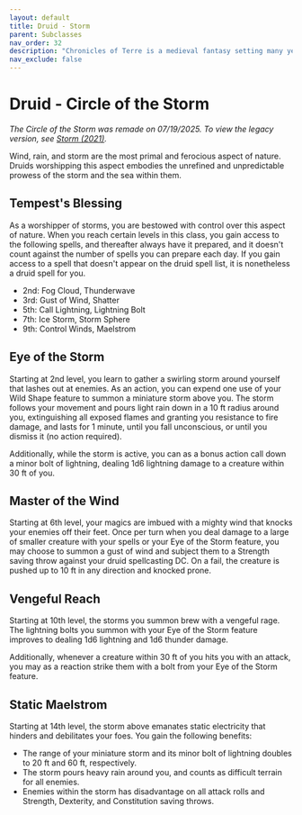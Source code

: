 ```yaml
---
layout: default
title: Druid - Storm
parent: Subclasses
nav_order: 32
description: "Chronicles of Terre is a medieval fantasy setting many years in the writing."
nav_exclude: false
---
```


# Druid - Circle of the Storm

*The Circle of the Storm was remade on 07/19/2025. To view the legacy version, see [Storm (2021)](Druid-Storm-old).*

Wind, rain, and storm are the most primal and ferocious aspect of nature. Druids worshipping this aspect embodies the unrefined and unpredictable prowess of the storm and the sea within them.

## Tempest's Blessing

As a worshipper of storms, you are bestowed with control over this aspect of nature. When you reach certain levels in this class, you gain access to the following spells, and thereafter always have it prepared, and it doesn't count against the number of spells you can prepare each day. If you gain access to a spell that doesn't appear on the druid spell list, it is nonetheless a druid spell for you.
- 2nd: Fog Cloud, Thunderwave
- 3rd: Gust of Wind, Shatter
- 5th: Call Lightning, Lightning Bolt
- 7th: Ice Storm, Storm Sphere
- 9th: Control Winds, Maelstrom

## Eye of the Storm

Starting at 2nd level, you learn to gather a swirling storm around yourself that lashes out at enemies. As an action, you can expend one use of your Wild Shape feature to summon a miniature storm above you. The storm follows your movement and pours light rain down in a 10 ft radius around you, extinguishing all exposed flames and granting you resistance to fire damage, and lasts for 1 minute, until you fall unconscious, or until you dismiss it (no action required).

Additionally, while the storm is active, you can as a bonus action call down a minor bolt of lightning, dealing 1d6 lightning damage to a creature within 30 ft of you.

## Master of the Wind

Starting at 6th level, your magics are imbued with a mighty wind that knocks your enemies off their feet. Once per turn when you deal damage to a large of smaller creature with your spells or your Eye of the Storm feature, you may choose to summon a gust of wind and subject them to a Strength saving throw against your druid spellcasting DC. On a fail, the creature is pushed up to 10 ft in any direction and knocked prone.

## Vengeful Reach

Starting at 10th level, the storms you summon brew with a vengeful rage. The lightning bolts you summon with your Eye of the Storm feature improves to dealing 1d6 lightning and 1d6 thunder damage. 

Additionally, whenever a creature within 30 ft of you hits you with an attack, you may as a reaction strike them with a bolt from your Eye of the Storm feature.

## Static Maelstrom

Starting at 14th level, the storm above emanates static electricity that hinders and debilitates your foes. You gain the following benefits: 
- The range of your miniature storm and its minor bolt of lightning doubles to 20 ft and 60 ft, respectively. 
- The storm pours heavy rain around you, and counts as difficult terrain for all enemies.
- Enemies within the storm has disadvantage on all attack rolls and Strength, Dexterity, and Constitution saving throws.